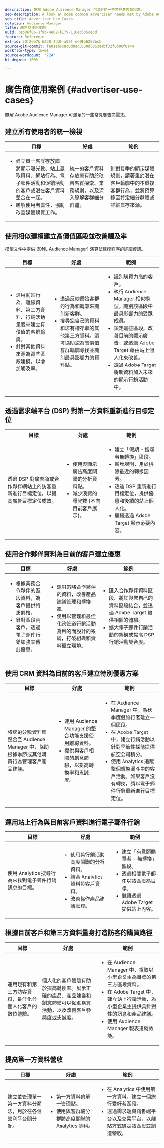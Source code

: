 ```yaml
---
description: 瞭解 Adobe Audience Manager 可滿足的一些常見廣告商需求。
seo-description: A look at some common advertiser needs met by Adobe Audience Manager.
seo-title: Advertiser Use Cases
solution: Audience Manager
title: 廣告商使用案例
uuid: ceb06f86-1f9b-4e02-b179-116ec635ce5d
feature: Reference
exl-id: 30f2ee7b-6238-4dd5-a59f-ee91b6256bcb
source-git-commit: fe01ebac8c0d0ad3630d3853e0bf32f0b00f6a44
workflow-type: tm+mt
source-wordcount: '724'
ht-degree: 100%

---
```


# 廣告商使用案例 {#advertiser-use-cases}

瞭解 Adobe Audience Manager 可滿足的一些常見廣告商需求。

<!-- c_adv_use_case.xml -->

## 建立所有使用者的統一檢視

<table id="table_DB2C43F8A8074A229CE23B8772A510BF"> 
 <thead> 
  <tr> 
   <th colname="col1" class="entry"> 目標 </th> 
   <th colname="col2" class="entry"> 好處 </th> 
   <th colname="col3" class="entry"> 範例 </th> 
  </tr> 
 </thead>
 <tbody> 
  <tr> 
   <td colname="col1"> 
    <ul id="ul_F75C5E36CBD84EE7942988CEECE2DA5E"> 
     <li id="li_9485DFA2168C4FC5A7CF4B3EAA7EBE08">建立單一客群存放庫，將顯示曝光數、站上贏取資料、網站行為、電子郵件活動和促銷活動的客戶或潛在客戶資料整合在一起。 </li> 
     <li id="li_584F7F550A9446F19542EF13A0F5D81B">瞭解使用者屬性，協助改善媒體購買工作。 </li> 
    </ul> </td> 
   <td colname="col2"> 統一的客戶資料存放庫有助於改善客群探索、業務規劃，以及深入瞭解客群細分群體。 </td> 
   <td colname="col3"> 針對每季的顯示媒體規劃，請著重於潛在客戶輪廓中的不重複客群行為，並將預算移至特定細分群體或詳細庫存來源。 </td> 
  </tr> 
 </tbody> 
</table>

## 使用相似建模建立高價值區段並改善觸及率

[模型](../features/algorithmic-models/understanding-models.md)文件中提供 [!DNL Audience Manager] 演算法建模程序的詳細資訊。

<table id="table_47456520CA99459B92DACD2047951D2D"> 
 <thead> 
  <tr> 
   <th colname="col1" class="entry"> 目標 </th> 
   <th colname="col2" class="entry"> 好處 </th> 
   <th colname="col3" class="entry"> 範例 </th> 
  </tr>
 </thead>
 <tbody> 
  <tr> 
   <td colname="col1"> 
    <ul id="ul_6B69497AA7F543249FF820B1D5DC604F"> 
     <li id="li_7022E99BC3C6475988B8424528A221A8">運用網站行為、離線資料、第三方資料、行銷活動量度來建立有價值的客群輪廓。 </li> 
     <li id="li_DBD50B14B3D34D9AB72C42E245406FE8">針對其他資料來源為這些區段建模，以增加觸及率。 </li> 
    </ul> </td> 
   <td colname="col2"> 
    <ul id="ul_CC5448D2EA0646D4AF3547E81DE31FDE"> 
     <li id="li_8F11E40026404C1380F26F6D03952C8E">透過反映原始客群的行為和輪廓來識別新客群。 </li> 
     <li id="li_5F67AD849EC145DBB1E52A92BBE2CEE3">搜尋您自己的資料和您有權存取的其他第三方資料。這可協助您為高價值客群輪廓尋找並識別最具影響力的資料點。 </li> 
    </ul> </td>
   <td colname="col3"> 
    <ul id="ul_EB3707C4449E44F195EE5655B724A9B4"> 
     <li id="li_268E6A408C634E5EAF2D536930EE77C7">識別購買力高的客戶。 </li> 
     <li id="li_217F8D97449D40E798601C904D66FE5A">執行 <span class="keyword"> Audience Manager</span> 相似模型，識別該區段中最具影響力的受眾成員。 </li> 
     <li id="li_FC9CF9B3FE554032AF66E1C3721C83C9">鎖定這些區段，改善目前的顯示廣告，或透過 Adobe Target 藉由站上個人化來改善。 </li> 
     <li id="li_14F94E368C5142718BF6707622D3D8DE">透過 Adobe Target 將新資料加入未來的顯示行銷活動中。 </li> 
    </ul> </td> 
  </tr> 
 </tbody> 
</table>

## 透過需求端平台 (DSP) 對第一方資料重新進行目標定位

<table id="table_26697DC988BD4A6493B4867B903132D7"> 
 <thead> 
  <tr> 
   <th colname="col1" class="entry"> 目標 </th> 
   <th colname="col2" class="entry"> 好處 </th> 
   <th colname="col3" class="entry"> 範例 </th> 
  </tr> 
 </thead>
 <tbody> 
  <tr> 
   <td colname="col1"> 透過 DSP 對廣告商或合作夥伴網站上的訪客重新進行目標定位，以提高廣告目標定位成效。 </td> 
   <td colname="col2"> 
    <ul id="ul_CD4D116AD6FB4A65841A8962B27577C4"> 
     <li id="li_59ED86AE57844EE19D65276914F90EF3">使用與顯示廣告高度關聯的分析資料點。 </li> 
     <li id="li_64E3355511564B629B8C4B8B9B2FB573">減少浪費的曝光數 (不向目前客戶展示)。 </li> 
    </ul> </td> 
   <td colname="col3"> 
    <ul id="ul_15BC75805EA946F2BE33E4F43C3AA1A4"> 
     <li id="li_40B53340C38743A785159D886392EFD6">建立「假期 - 搜尋者無轉換」區段。 </li> 
     <li id="li_10366F799CDC483BA9B6AAD9CAD68EA2">新增規則，用於排除最近的轉換因素。 </li> 
     <li id="li_65B5C367AFBB4C3394AFBB07138320A8">透過 DSP 重新進行目標定位，提供優惠和後續的站上個人化。 </li> 
     <li id="li_C88D7C3D72504BBBAA24B09CB805A38F">繼續透過 Adobe Target 顯示必要內容。 </li> 
    </ul> </td> 
  </tr> 
 </tbody> 
</table>

## 使用合作夥伴資料為目前的客戶建立優惠

<table id="table_D476EA5CE881431A94B98D27C1697A3B"> 
 <thead> 
  <tr> 
   <th colname="col1" class="entry"> 目標 </th> 
   <th colname="col2" class="entry"> 好處 </th> 
   <th colname="col3" class="entry"> 範例 </th> 
  </tr> 
 </thead>
 <tbody> 
  <tr> 
   <td colname="col1"> 
    <ul id="ul_AEE9F72C1E8C4B6B9A2784ECB5403B61"> 
     <li id="li_F5155FA10A664E0AB6BDCCFD2BB95314">根據業務合作夥伴的區段資料，為客戶提供特惠價格。 </li> 
     <li id="li_679868485491412980FDF897A9BB64A4">針對區段內客戶，透過電子郵件行銷加強宣傳此優惠。 </li> 
    </ul> </td> 
   <td colname="col2"> 
    <ul id="ul_0C0A0960604143B3A54FA61002ABB233"> 
     <li id="li_CA8748A00624479A8E15437AD9A1EC54">運用策略合作夥伴的資料，改善產品建議管理和轉換率。 </li> 
     <li id="li_00B0A3039BBD4DF3814C64539C83E4DA">使用以管理和最佳化跨管道行銷活動為目的而設計的系統，打破組織和資料孤立環境。 </li> 
    </ul> </td> 
   <td colname="col3"> 
    <ul id="ul_12770CC183E5433999ED8C055E91DC78"> 
     <li id="li_4CAFD2A7F0F54225ADDCD3C94E8CCEF7">匯入合作夥伴資料區段、將其與您自己的資料區段結合，並透過 Adobe Target 提供相關的體驗。 </li> 
     <li id="li_65F1C7812FC24D44BB41DE6B7276F6AF">擴大電子郵件行銷活動的規模或提高 DSP 行銷活動契合度。 </li> 
    </ul> </td> 
  </tr> 
 </tbody> 
</table>

## 使用 CRM 資料為目前的客戶建立特別優惠方案

<table id="table_A44E3CC858A544ACB875C3FBEEC281CD"> 
 <thead> 
  <tr> 
   <th colname="col1" class="entry"> 目標 </th> 
   <th colname="col2" class="entry"> 好處 </th> 
   <th colname="col3" class="entry"> 範例 </th> 
  </tr> 
 </thead>
 <tbody> 
  <tr> 
   <td colname="col1">將您的分散資料集整合至 <span class="keyword"> Audience Manager</span> 中，協助根據季節或其他購買行為管理客戶產品建議。 </td> 
   <td colname="col2"> 
    <ul id="ul_CFE6F446C287464B9141C7B6E2581A84"> 
     <li id="li_4308DD38DC014622A08CB0425A9E98F1">運用 <span class="keyword"> Audience Manager</span> 的整合功能支援使用離線資料。 </li> 
     <li id="li_B55C9849C43C483781DC5C3AEAA861F1">提供與客戶相關的創意體驗，以提高轉換率和忠誠度。 </li> 
    </ul> </td> 
   <td colname="col3"> 
    <ul id="ul_739F56A9703F418BBD6F391C2A8A25CA"> 
     <li id="li_24C0DF2B23284764B48B0B4FC2808248">在 <span class="keyword"> Audience Manager</span> 中，為秋季度假旅行者建立一個區段。 </li> 
     <li id="li_C8FE060793AA400CBDF33251B21B79C7">在 Adobe Target 中，建立行銷活動以針對季節性採購提供航空公司積分。 </li> 
     <li id="li_84D729B9AA2E40F8B3EFF6E53C8AA39A">使用 Analytics 追蹤整個轉換漏斗中的客戶活動。如果客戶沒有轉換，請以電子郵件行銷重新進行目標定位。 </li> 
    </ul> </td> 
  </tr> 
 </tbody> 
</table>

## 運用站上行為與目前客戶資料進行電子郵件行銷

<table id="table_29276E12EFC94ACDA981A6EEDDAAA335"> 
 <thead> 
  <tr> 
   <th colname="col1" class="entry"> 目標 </th> 
   <th colname="col2" class="entry"> 好處 </th> 
   <th colname="col3" class="entry"> 範例 </th> 
  </tr> 
 </thead>
 <tbody> 
  <tr> 
   <td colname="col1"> 使用 Analytics 搜尋行為來找到電子郵件行銷訊息的目標。 </td> 
   <td colname="col2"> 
    <ul id="ul_19D86C5CEE13479BA8C860438B82E943"> 
     <li id="li_D7E369BC066841AD80485A1FC7948E1D">使用與行銷活動高度關聯的分析資料。 </li> 
     <li id="li_E905F43E93DD44AB9DB117AED9A4951A">結合 Analytics 資料與客戶資料。 </li> 
     <li id="li_02085338F74E4348981D538B5C060DAA">改善協作產品建議管理。 </li> 
    </ul> </td> 
   <td colname="col3"> 
    <ul id="ul_018543C7DACD47849F303BC8C26A0A08"> 
     <li id="li_37AB19716B3D4C7BA4106C007A534689">建立「有意願購買者 - 無轉換」區段。 </li> 
     <li id="li_DA5EA7CC922C47788D4D0AED5FEC5164">透過相關電子郵件以該區段為目標。 </li> 
     <li id="li_40085E5A5E2744EEBC38CD19F0F77076">繼續透過 Adobe Target 提供站上內容。 </li> 
    </ul> </td> 
  </tr> 
 </tbody> 
</table>

## 根據目前客戶和第三方資料量身打造訪客的購買路徑

<table id="table_FAAE5C97107244A1B5179DF0FEC604D1"> 
 <thead> 
  <tr> 
   <th colname="col1" class="entry"> 目標 </th> 
   <th colname="col2" class="entry"> 好處 </th> 
   <th colname="col3" class="entry"> 範例 </th> 
  </tr> 
 </thead>
 <tbody> 
  <tr> 
   <td colname="col1"> <p>運用現有和第三方訪客資料，最佳化並個人化客戶的數位體驗。 </p> </td> 
   <td colname="col2"> <p>個人化的客戶體驗有助於提高轉換率。展示正確的產品、產品建議和創意體驗可以促進購買活動，以及改善客戶參與度或忠誠度。 </p> </td> 
   <td colname="col3"> 
    <ul id="ul_837B290D45DB412CA0CA3457EDCC4125"> 
     <li id="li_CA85D32FD7F54490859B92B1E4A2DACB">在 <span class="keyword"> Audience Manager</span> 中，擷取以小型企業主為目標的第三方區段資料。 </li> 
     <li id="li_E8FDBD2D67724FE497A496E907EDC45A">在 Adobe Target 中，建立站上行銷活動，為小型企業主提供具針對性的訊息和產品建議。 </li> 
     <li id="li_B303975755D44E03A8C22832D8198564">使用 <span class="keyword"> Audience Manager</span> 報表追蹤效能。 </li> 
    </ul> </td> 
  </tr> 
 </tbody> 
</table>

## 提高第一方資料營收

<table id="table_9253B663D0F8458CBB43C38C212689CF"> 
 <thead> 
  <tr> 
   <th colname="col1" class="entry"> 目標 </th> 
   <th colname="col2" class="entry"> 好處 </th> 
   <th colname="col3" class="entry"> 範例 </th> 
  </tr> 
 </thead>
 <tbody> 
  <tr> 
   <td colname="col1"> <p>建立並管理單一第一方資料分類法，用於在各個營利平台間分配。 </p> </td> 
   <td colname="col2"> 
    <ul id="ul_D2E2EAD1656E4AF09840C79694C5ABE3"> 
     <li id="li_6006974EC2EA467CACA914174FF59F4D">第一方資料的單一管理點。 </li> 
     <li id="li_C9B2F0BC1CA344CF9F461B144E8EAFB6">使用與客群細分群體高度關聯的 Analytics 資料。 </li> 
    </ul> </td> 
   <td colname="col3"> 
    <ul id="ul_65D91F5E29D04750AB81682FC4E44E5F"> 
     <li id="li_69832257582342C7A026B1474E1A4286">在 Analytics 中使用第一方資料，建立一個旅行愛好者區段。 </li> 
     <li id="li_FDFFA55B0B7D46398A5A640EB5E56788">透過需求端與銷售端平台以及交易平台，以離站方式鎖定該區段並創造營收。 </li> 
    </ul> </td> 
  </tr> 
 </tbody> 
</table>

